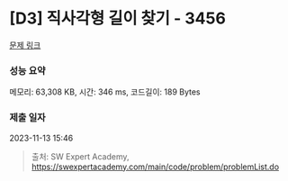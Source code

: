 # [D3] 직사각형 길이 찾기 - 3456 

[문제 링크](https://swexpertacademy.com/main/code/problem/problemDetail.do?contestProbId=AWFPmsqqALwDFAV0) 

### 성능 요약

메모리: 63,308 KB, 시간: 346 ms, 코드길이: 189 Bytes

### 제출 일자

2023-11-13 15:46



> 출처: SW Expert Academy, https://swexpertacademy.com/main/code/problem/problemList.do